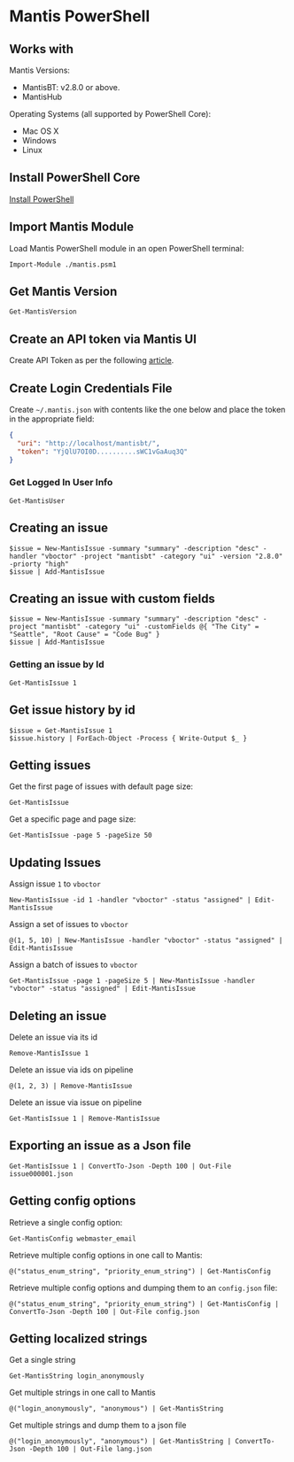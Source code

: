 # Mantis PowerShell

## Works with

Mantis Versions:
- MantisBT: v2.8.0 or above.
- MantisHub

Operating Systems (all supported by PowerShell Core):
- Mac OS X
- Windows
- Linux

## Install PowerShell Core

[Install PowerShell](https://github.com/PowerShell/PowerShell)

## Import Mantis Module

Load Mantis PowerShell module in an open PowerShell terminal:

```
Import-Module ./mantis.psm1
```

## Get Mantis Version

```
Get-MantisVersion
```

## Create an API token via Mantis UI

Create API Token as per the following [article](https://support.mantishub.com/hc/en-us/articles/206640376-Using-API-Tokens-to-access-MantisHub).

## Create Login Credentials File

Create `~/.mantis.json` with contents like the one below and place the token in the appropriate field:

```json
{
  "uri": "http://localhost/mantisbt/",
  "token": "YjQlU7OI0D..........sWC1vGaAuq3Q"
}
```

### Get Logged In User Info

```
Get-MantisUser
```

## Creating an issue

```
$issue = New-MantisIssue -summary "summary" -description "desc" -handler "vboctor" -project "mantisbt" -category "ui" -version "2.8.0" -priorty "high"
$issue | Add-MantisIssue
```

## Creating an issue with custom fields

```
$issue = New-MantisIssue -summary "summary" -description "desc" -project "mantisbt" -category "ui" -customFields @{ "The City" = "Seattle", "Root Cause" = "Code Bug" }
$issue | Add-MantisIssue
```

### Getting an issue by Id

```
Get-MantisIssue 1
```

## Get issue history by id

```
$issue = Get-MantisIssue 1
$issue.history | ForEach-Object -Process { Write-Output $_ }
```

## Getting issues

Get the first page of issues with default page size:
```
Get-MantisIssue
```

Get a specific page and page size:
```
Get-MantisIssue -page 5 -pageSize 50
```

## Updating Issues

Assign issue `1` to `vboctor`
```
New-MantisIssue -id 1 -handler "vboctor" -status "assigned" | Edit-MantisIssue
```

Assign a set of issues to `vboctor`
```
@(1, 5, 10) | New-MantisIssue -handler "vboctor" -status "assigned" | Edit-MantisIssue
```

Assign a batch of issues to `vboctor`
```
Get-MantisIssue -page 1 -pageSize 5 | New-MantisIssue -handler "vboctor" -status "assigned" | Edit-MantisIssue
```

## Deleting an issue

Delete an issue via its id
```
Remove-MantisIssue 1
```

Delete an issue via ids on pipeline
```
@(1, 2, 3) | Remove-MantisIssue
```

Delete an issue via issue on pipeline
```
Get-MantisIssue 1 | Remove-MantisIssue
```

## Exporting an issue as a Json file

```
Get-MantisIssue 1 | ConvertTo-Json -Depth 100 | Out-File issue000001.json
```

## Getting config options

Retrieve a single config option:
```
Get-MantisConfig webmaster_email
```

Retrieve multiple config options in one call to Mantis:
```
@("status_enum_string", "priority_enum_string") | Get-MantisConfig
```

Retrieve multiple config options and dumping them to an `config.json` file:
```
@("status_enum_string", "priority_enum_string") | Get-MantisConfig | ConvertTo-Json -Depth 100 | Out-File config.json
```

## Getting localized strings

Get a single string
```
Get-MantisString login_anonymously
```

Get multiple strings in one call to Mantis
```
@("login_anonymously", "anonymous") | Get-MantisString
```

Get multiple strings and dump them to a json file
```
@("login_anonymously", "anonymous") | Get-MantisString | ConvertTo-Json -Depth 100 | Out-File lang.json
```